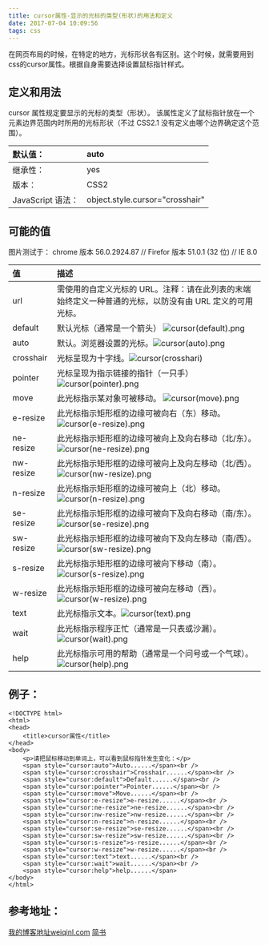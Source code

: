 ```yaml
---
title: cursor属性-显示的光标的类型(形状)的用法和定义
date: 2017-07-04 10:09:56
tags: css
---
```

在网页布局的时候，在特定的地方，光标形状各有区别。这个时候，就需要用到css的cursor属性。根据自身需要选择设置鼠标指针样式。
## 定义和用法
cursor 属性规定要显示的光标的类型（形状）。
该属性定义了鼠标指针放在一个元素边界范围内时所用的光标形状（不过 CSS2.1 没有定义由哪个边界确定这个范围）。
<!-- more -->

|默认值：|    auto|
| :-| :- |
|继承性：|    yes|
|版本： |   CSS2|
|JavaScript 语法：|    object.style.cursor="crosshair"|


## 可能的值 
图片测试于： chrome 版本 56.0.2924.87  //   Firefor  版本 51.0.1 (32 位)   //   IE 8.0

|值 |   描述|
| :---- | :------------ |
|url    |需使用的自定义光标的 URL。注释：请在此列表的末端始终定义一种普通的光标，以防没有由 URL 定义的可用光标。|
|default    |默认光标（通常是一个箭头） ![cursor(default).png](http://upload-images.jianshu.io/upload_images/1808701-ea14d1b25c4074da.png?imageMogr2/auto-orient/strip%7CimageView2/2/w/1240)|
|auto |默认。浏览器设置的光标。![cursor(auto).png](http://upload-images.jianshu.io/upload_images/1808701-4cd164e263e7bede.png?imageMogr2/auto-orient/strip%7CimageView2/2/w/1240) |
|crosshair    |光标呈现为十字线。![cursor(crosshari)](http://upload-images.jianshu.io/upload_images/1808701-6b234e0f924d107c.png?imageMogr2/auto-orient/strip%7CimageView2/2/w/1240)|
|pointer|    光标呈现为指示链接的指针（一只手）  ![cursor(pointer).png](http://upload-images.jianshu.io/upload_images/1808701-0baeef4ab31bcd4c.png?imageMogr2/auto-orient/strip%7CimageView2/2/w/1240)|
|move|    此光标指示某对象可被移动。  ![cursor(move).png](http://upload-images.jianshu.io/upload_images/1808701-a499daa5cb8ebdca.png?imageMogr2/auto-orient/strip%7CimageView2/2/w/1240)|
|e-resize|    此光标指示矩形框的边缘可被向右（东）移动。![cursor(e-resize).png](http://upload-images.jianshu.io/upload_images/1808701-5fdfe5e6e86a623b.png?imageMogr2/auto-orient/strip%7CimageView2/2/w/1240)|
|ne-resize|    此光标指示矩形框的边缘可被向上及向右移动（北/东）。  ![cursor(ne-resize).png](http://upload-images.jianshu.io/upload_images/1808701-3027469e8ef6c1f3.png?imageMogr2/auto-orient/strip%7CimageView2/2/w/1240)|
|nw-resize|    此光标指示矩形框的边缘可被向上及向左移动（北/西）。![cursor(nw-resize).png](http://upload-images.jianshu.io/upload_images/1808701-3b7ae7e67afb3004.png?imageMogr2/auto-orient/strip%7CimageView2/2/w/1240)|
|n-resize|    此光标指示矩形框的边缘可被向上（北）移动。 ![cursor(n-resize).png](http://upload-images.jianshu.io/upload_images/1808701-0fda13888417d026.png?imageMogr2/auto-orient/strip%7CimageView2/2/w/1240)|
|se-resize|    此光标指示矩形框的边缘可被向下及向右移动（南/东）。![cursor(se-resize).png](http://upload-images.jianshu.io/upload_images/1808701-0af0018fa284258a.png?imageMogr2/auto-orient/strip%7CimageView2/2/w/1240)|
|sw-resize |   此光标指示矩形框的边缘可被向下及向左移动（南/西）。![cursor(sw-resize).png](http://upload-images.jianshu.io/upload_images/1808701-9375173a1ccb6f38.png?imageMogr2/auto-orient/strip%7CimageView2/2/w/1240)|
|s-resize |   此光标指示矩形框的边缘可被向下移动（南）。 ![cursor(s-resize).png](http://upload-images.jianshu.io/upload_images/1808701-ff9d23221f2e5b9b.png?imageMogr2/auto-orient/strip%7CimageView2/2/w/1240)|
|w-resize|    此光标指示矩形框的边缘可被向左移动（西）。![cursor(w-resize).png](http://upload-images.jianshu.io/upload_images/1808701-349251248675553e.png?imageMogr2/auto-orient/strip%7CimageView2/2/w/1240)|
|text |   此光标指示文本。![cursor(text).png](http://upload-images.jianshu.io/upload_images/1808701-afc0e42e53129d1d.png?imageMogr2/auto-orient/strip%7CimageView2/2/w/1240)|
|wait |   此光标指示程序正忙（通常是一只表或沙漏）。 ![cursor(wait).png](http://upload-images.jianshu.io/upload_images/1808701-e649ede76f8f24be.png?imageMogr2/auto-orient/strip%7CimageView2/2/w/1240)|
|help |   此光标指示可用的帮助（通常是一个问号或一个气球）。 ![cursor(help).png](http://upload-images.jianshu.io/upload_images/1808701-774744be1ba4943b.png?imageMogr2/auto-orient/strip%7CimageView2/2/w/1240)|


## 例子：
```
<!DOCTYPE html>
<html>
<head>
    <title>cursor属性</title>
</head>
<body>
    <p>请把鼠标移动到单词上，可以看到鼠标指针发生变化：</p>
    <span style="cursor:auto">Auto......</span><br />
    <span style="cursor:crosshair">Crosshair......</span><br />
    <span style="cursor:default">Default......</span><br />
    <span style="cursor:pointer">Pointer......</span><br />
    <span style="cursor:move">Move......</span><br />
    <span style="cursor:e-resize">e-resize......</span><br />
    <span style="cursor:ne-resize">ne-resize......</span><br />
    <span style="cursor:nw-resize">nw-resize......</span><br />
    <span style="cursor:n-resize">n-resize......</span><br />
    <span style="cursor:se-resize">se-resize......</span><br />
    <span style="cursor:sw-resize">sw-resize......</span><br />
    <span style="cursor:s-resize">s-resize......</span><br />
    <span style="cursor:w-resize">w-resize......</span><br />
    <span style="cursor:text">text......</span><br />
    <span style="cursor:wait">wait......</span><br />
    <span style="cursor:help">help......</span>
</body>
</html>
```
## 参考地址：
[我的博客地址weiqinl.com](http://weiqinl.com)
[简书](http://www.jianshu.com/p/d53ee728d15e)
